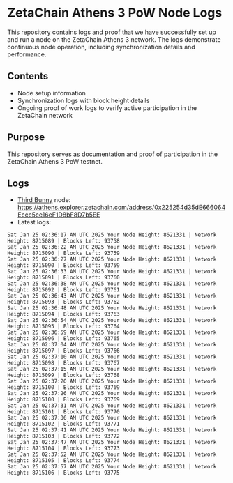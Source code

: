 # ZetaChain Athens 3 PoW Node Logs
This repository contains logs and proof that we have successfully set up and run a node on the ZetaChain Athens 3 network. The logs demonstrate continuous node operation, including synchronization details and performance.

## Contents
- Node setup information
- Synchronization logs with block height details
- Ongoing proof of work logs to verify active participation in the ZetaChain network

## Purpose
This repository serves as documentation and proof of participation in the ZetaChain Athens 3 PoW testnet.

## Logs

- [Third Bunny](https://thirdbunny.xyz/) node: https://athens.explorer.zetachain.com/address/0x225254d35dE666064Eccc5ce16eF1D8bF8D7b5EE
- Latest logs:
```
Sat Jan 25 02:36:17 AM UTC 2025 Your Node Height: 8621331 | Network Height: 8715089 | Blocks Left: 93758
Sat Jan 25 02:36:22 AM UTC 2025 Your Node Height: 8621331 | Network Height: 8715090 | Blocks Left: 93759
Sat Jan 25 02:36:27 AM UTC 2025 Your Node Height: 8621331 | Network Height: 8715090 | Blocks Left: 93759
Sat Jan 25 02:36:33 AM UTC 2025 Your Node Height: 8621331 | Network Height: 8715091 | Blocks Left: 93760
Sat Jan 25 02:36:38 AM UTC 2025 Your Node Height: 8621331 | Network Height: 8715092 | Blocks Left: 93761
Sat Jan 25 02:36:43 AM UTC 2025 Your Node Height: 8621331 | Network Height: 8715093 | Blocks Left: 93762
Sat Jan 25 02:36:48 AM UTC 2025 Your Node Height: 8621331 | Network Height: 8715094 | Blocks Left: 93763
Sat Jan 25 02:36:54 AM UTC 2025 Your Node Height: 8621331 | Network Height: 8715095 | Blocks Left: 93764
Sat Jan 25 02:36:59 AM UTC 2025 Your Node Height: 8621331 | Network Height: 8715096 | Blocks Left: 93765
Sat Jan 25 02:37:04 AM UTC 2025 Your Node Height: 8621331 | Network Height: 8715097 | Blocks Left: 93766
Sat Jan 25 02:37:10 AM UTC 2025 Your Node Height: 8621331 | Network Height: 8715098 | Blocks Left: 93767
Sat Jan 25 02:37:15 AM UTC 2025 Your Node Height: 8621331 | Network Height: 8715099 | Blocks Left: 93768
Sat Jan 25 02:37:20 AM UTC 2025 Your Node Height: 8621331 | Network Height: 8715100 | Blocks Left: 93769
Sat Jan 25 02:37:26 AM UTC 2025 Your Node Height: 8621331 | Network Height: 8715100 | Blocks Left: 93769
Sat Jan 25 02:37:31 AM UTC 2025 Your Node Height: 8621331 | Network Height: 8715101 | Blocks Left: 93770
Sat Jan 25 02:37:36 AM UTC 2025 Your Node Height: 8621331 | Network Height: 8715102 | Blocks Left: 93771
Sat Jan 25 02:37:41 AM UTC 2025 Your Node Height: 8621331 | Network Height: 8715103 | Blocks Left: 93772
Sat Jan 25 02:37:47 AM UTC 2025 Your Node Height: 8621331 | Network Height: 8715104 | Blocks Left: 93773
Sat Jan 25 02:37:52 AM UTC 2025 Your Node Height: 8621331 | Network Height: 8715105 | Blocks Left: 93774
Sat Jan 25 02:37:57 AM UTC 2025 Your Node Height: 8621331 | Network Height: 8715106 | Blocks Left: 93775
```
